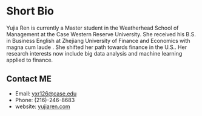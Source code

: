 # Short Bio

Yujia Ren is currently a Master student in the Weatherhead School of Management at the Case Western Reserve University. She received his B.S. in Business English at Zhejiang University of Finance and Economics with magna cum laude . She shifted her path towards finance in the U.S.. Her research interests now include big data analysis and machine learning applied to finance.

## Contact ME
* Email: [yxr126@case.edu](mailto:yxr126@case.edu)
* Phone: (216)-246-8683
* website: [yujiaren.com](https://sites.google.com/view/yujiaren/home)



